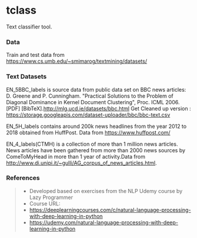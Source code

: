 # tclass
Text classifier tool.


### Data
Train and test data from https://www.cs.umb.edu/~smimarog/textmining/datasets/

### Text Datasets

EN_5BBC_labels is source data from public data set on BBC news articles: D. Greene and P. Cunningham. "Practical Solutions to the Problem of Diagonal Dominance in Kernel Document Clustering", Proc. ICML 2006. [PDF] [BibTeX].http://mlg.ucd.ie/datasets/bbc.html
Get Cleaned up version : https://storage.googleapis.com/dataset-uploader/bbc/bbc-text.csv

EN_5H_labels contains around 200k news headlines from the year 2012 to 2018 obtained from HuffPost. Data from https://www.huffpost.com/

EN_4_labels(CTMH) is a collection of more than 1 million news articles. News articles have been gathered from more than 2000 news sources by ComeToMyHead in more than 1 year of activity.Data from http://www.di.unipi.it/~gulli/AG_corpus_of_news_articles.html.

### References
> * Developed based on exercises from the NLP Udemy course by Lazy Programmer
> * Course URL:
> * https://deeplearningcourses.com/c/natural-language-processing-with-deep-learning-in-python
> * https://udemy.com/natural-language-processing-with-deep-learning-in-python
